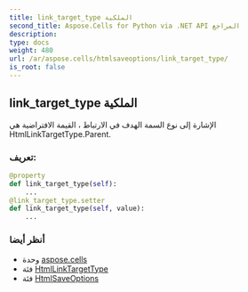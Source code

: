 ```yaml
---
title: link_target_type الملكية
second_title: Aspose.Cells for Python via .NET API المراجع
description:
type: docs
weight: 480
url: /ar/aspose.cells/htmlsaveoptions/link_target_type/
is_root: false
---
```

##  link_target_type الملكية

 الإشارة إلى نوع السمة الهدف في<a> الارتباط ، القيمة الافتراضية هي HtmlLinkTargetType.Parent.
###  تعريف:
```python
@property
def link_target_type(self):
    ...
@link_target_type.setter
def link_target_type(self, value):
    ...
```

###  أنظر أيضا
* وحدة [aspose.cells](../../)
* فئة [HtmlLinkTargetType](/cells/python-net/ar/aspose.cells/htmllinktargettype)
* فئة [HtmlSaveOptions](/cells/python-net/ar/aspose.cells/htmlsaveoptions)
